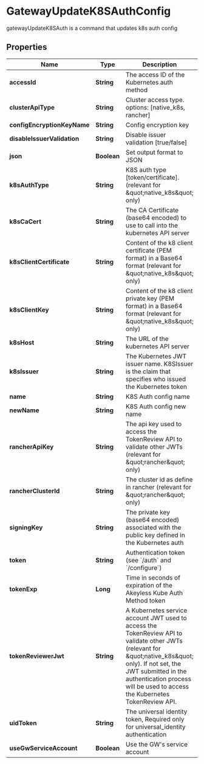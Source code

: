 

# GatewayUpdateK8SAuthConfig

gatewayUpdateK8SAuth is a command that updates k8s auth config

## Properties

Name | Type | Description | Notes
------------ | ------------- | ------------- | -------------
**accessId** | **String** | The access ID of the Kubernetes auth method | 
**clusterApiType** | **String** | Cluster access type. options: [native_k8s, rancher] |  [optional]
**configEncryptionKeyName** | **String** | Config encryption key |  [optional]
**disableIssuerValidation** | **String** | Disable issuer validation [true/false] |  [optional]
**json** | **Boolean** | Set output format to JSON |  [optional]
**k8sAuthType** | **String** | K8S auth type [token/certificate]. (relevant for \&quot;native_k8s\&quot; only) |  [optional]
**k8sCaCert** | **String** | The CA Certificate (base64 encoded) to use to call into the kubernetes API server |  [optional]
**k8sClientCertificate** | **String** | Content of the k8 client certificate (PEM format) in a Base64 format (relevant for \&quot;native_k8s\&quot; only) |  [optional]
**k8sClientKey** | **String** | Content of the k8 client private key (PEM format) in a Base64 format (relevant for \&quot;native_k8s\&quot; only) |  [optional]
**k8sHost** | **String** | The URL of the kubernetes API server | 
**k8sIssuer** | **String** | The Kubernetes JWT issuer name. K8SIssuer is the claim that specifies who issued the Kubernetes token |  [optional]
**name** | **String** | K8S Auth config name | 
**newName** | **String** | K8S Auth config new name | 
**rancherApiKey** | **String** | The api key used to access the TokenReview API to validate other JWTs (relevant for \&quot;rancher\&quot; only) |  [optional]
**rancherClusterId** | **String** | The cluster id as define in rancher (relevant for \&quot;rancher\&quot; only) |  [optional]
**signingKey** | **String** | The private key (base64 encoded) associated with the public key defined in the Kubernetes auth | 
**token** | **String** | Authentication token (see &#x60;/auth&#x60; and &#x60;/configure&#x60;) |  [optional]
**tokenExp** | **Long** | Time in seconds of expiration of the Akeyless Kube Auth Method token |  [optional]
**tokenReviewerJwt** | **String** | A Kubernetes service account JWT used to access the TokenReview API to validate other JWTs (relevant for \&quot;native_k8s\&quot; only). If not set, the JWT submitted in the authentication process will be used to access the Kubernetes TokenReview API. |  [optional]
**uidToken** | **String** | The universal identity token, Required only for universal_identity authentication |  [optional]
**useGwServiceAccount** | **Boolean** | Use the GW&#39;s service account |  [optional]



